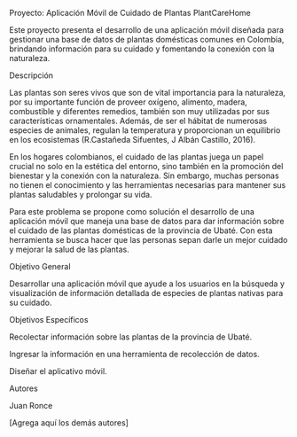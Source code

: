 Proyecto: Aplicación Móvil de Cuidado de Plantas PlantCareHome

Este proyecto presenta el desarrollo de una aplicación móvil diseñada para gestionar una base de datos de plantas domésticas comunes en Colombia, brindando información para su cuidado y fomentando la conexión con la naturaleza.

Descripción

Las plantas son seres vivos que son de vital importancia para la naturaleza, por su importante función de proveer oxígeno, alimento, madera, combustible y diferentes remedios, también son muy utilizadas por sus características ornamentales. Además, de ser el hábitat de numerosas especies de animales, regulan la temperatura y proporcionan un equilibrio en los ecosistemas (R.Castañeda Sifuentes, J Albán Castillo, 2016).

En los hogares colombianos, el cuidado de las plantas juega un papel crucial no solo en la estética del entorno, sino también en la promoción del bienestar y la conexión con la naturaleza. Sin embargo, muchas personas no tienen el conocimiento y las herramientas necesarias para mantener sus plantas saludables y prolongar su vida.

Para este problema se propone como solución el desarrollo de una aplicación móvil que maneja una base de datos para dar información sobre el cuidado de las plantas domésticas de la provincia de Ubaté. Con esta herramienta se busca hacer que las personas sepan darle un mejor cuidado y mejorar la salud de las plantas.

Objetivo General

Desarrollar una aplicación móvil que ayude a los usuarios en la búsqueda y visualización de información detallada de especies de plantas nativas para su cuidado.

Objetivos Específicos

Recolectar información sobre las plantas de la provincia de Ubaté.

Ingresar la información en una herramienta de recolección de datos.

Diseñar el aplicativo móvil.

Autores

Juan Ronce

[Agrega aquí los demás autores]
